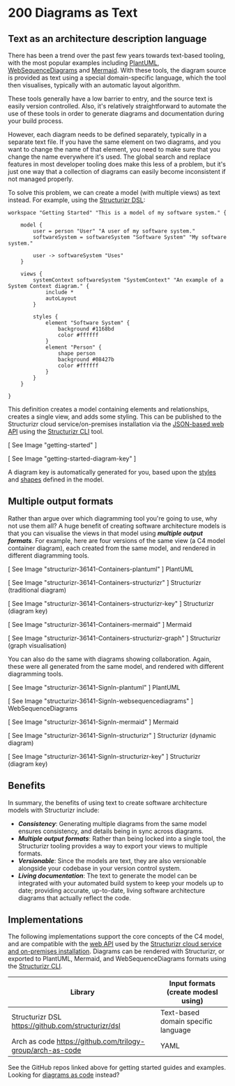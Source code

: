 # 200 Diagrams as Text

## Text as an architecture description language

There has been a trend over the past few years towards text-based tooling, with the most popular examples including [PlantUML](http://plantuml.com/), [WebSequenceDiagrams](https://www.websequencediagrams.com/) and [Mermaid](https://mermaid-js.github.io/mermaid/). With these tools, the diagram source is provided as text using a special domain-specific language, which the tool then visualises, typically with an automatic layout algorithm.

These tools generally have a low barrier to entry, and the source text is easily version controlled. Also, it's relatively straightforward to automate the use of these tools in order to generate diagrams and documentation during your build process.

However, each diagram needs to be defined separately, typically in a separate text file. If you have the same element on two diagrams, and you want to change the name of that element, you need to make sure that you change the name everywhere it's used. The global search and replace features in most developer tooling does make this less of a problem, but it's just one way that a collection of diagrams can easily become inconsistent if not managed properly.

To solve this problem, we can create a model (with multiple views) as text instead. For example, using the [Structurizr DSL](https://github.com/structurizr/dsl):

```
workspace "Getting Started" "This is a model of my software system." {

    model {
        user = person "User" "A user of my software system."
        softwareSystem = softwareSystem "Software System" "My software system."

        user -> softwareSystem "Uses"
    }

    views {
        systemContext softwareSystem "SystemContext" "An example of a System Context diagram." {
            include *
            autoLayout
        }

        styles {
            element "Software System" {
                background #1168bd
                color #ffffff
            }
            element "Person" {
                shape person
                background #08427b
                color #ffffff
            }
        }
    }

}
```

This definition creates a model containing elements and relationships, creates a single view, and adds some styling. This can be published to the Structurizr cloud service/on-premises installation via the [JSON-based web API](https://structurizr.com/help/web-api) using the [Structurizr CLI](https://github.com/structurizr/cli) tool.

[ See Image "getting-started" ]

[ See Image "getting-started-diagram-key" ]

A diagram key is automatically generated for you, based upon the [styles](https://structurizr.com/help/notation) and [shapes](https://structurizr.com/help/shapes) defined in the model.

## Multiple output formats
Rather than argue over which diagramming tool you're going to use, why not use them all? A huge benefit of creating software architecture models is that you can visualise the views in that model using ***multiple output formats***. For example, here are four versions of the same view (a C4 model container diagram), each created from the same model, and rendered in different diagramming tools.

[ See Image "structurizr-36141-Containers-plantuml" ] PlantUML

[ See Image "structurizr-36141-Containers-structurizr" ] Structurizr (traditional diagram)

[ See Image "structurizr-36141-Containers-structurizr-key" ] Structurizr (diagram key)

[ See Image "structurizr-36141-Containers-mermaid" ] Mermaid

[ See Image "structurizr-36141-Containers-structurizr-graph" ] Structurizr (graph visualisation)

You can also do the same with diagrams showing collaboration. Again, these were all generated from the same model, and rendered with different diagramming tools.

[ See Image "structurizr-36141-SignIn-plantuml" ] PlantUML

[ See Image "structurizr-36141-SignIn-websequencediagrams" ] WebSequenceDiagrams

[ See Image "structurizr-36141-SignIn-mermaid" ] Mermaid

[ See Image "structurizr-36141-SignIn-structurizr" ] Structurizr (dynamic diagram)

[ See Image "structurizr-36141-SignIn-structurizr-key" ] Structurizr (diagram key)

## Benefits
In summary, the benefits of using text to create software architecture models with Structurizr include:

- ***Consistency***: Generating multiple diagrams from the same model ensures consistency, and details being in sync across diagrams.
- ***Multiple output formats***: Rather than being locked into a single tool, the Structurizr tooling provides a way to export your views to multiple formats.
- ***Versionable***: Since the models are text, they are also versionable alongside your codebase in your version control system.
- ***Living documentation***: The text to generate the model can be integrated with your automated build system to keep your models up to date; providing accurate, up-to-date, living software architecture diagrams that actually reflect the code.

## Implementations
The following implementations support the core concepts of the C4 model, and are compatible with the [web API](https://structurizr.com/help/web-api) used by the [Structurizr cloud service and on-premises installation](https://structurizr.com/). Diagrams can be rendered with Structurizr, or exported to PlantUML, Mermaid, and WebSequenceDiagrams formats using the [Structurizr CLI](https://github.com/structurizr/cli).

| Library | Input formats (create modesl using) |
| --- | --- |
| Structurizr DSL https://github.com/structurizr/dsl | Text-based domain specific language |
| Arch as code https://github.com/trilogy-group/arch-as-code | YAML |

See the GitHub repos linked above for getting started guides and examples. Looking for [diagrams as code](../100/README.md) instead?

